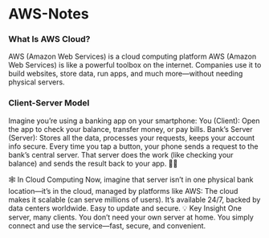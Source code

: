 # AWS-Notes
### What Is AWS Cloud?
AWS (Amazon Web Services) is a cloud computing platform
AWS (Amazon Web Services) is like a powerful toolbox on the internet.
Companies use it to build websites, store data, run apps, and much more—without needing physical servers.

### Client-Server Model
Imagine you’re using a banking app on your smartphone:
You (Client): Open the app to check your balance, transfer money, or pay bills.
Bank’s Server (Server): Stores all the data, processes your requests, keeps your account info secure.
Every time you tap a button, your phone sends a request to the bank’s central server. That server does the work (like checking your balance) and sends the result back to your app. 🏦📲

🕸️ In Cloud Computing
Now, imagine that server isn’t in one physical bank location—it’s in the cloud, managed by platforms like AWS:
The cloud makes it scalable (can serve millions of users).
It’s available 24/7, backed by data centers worldwide.
Easy to update and secure.
💡 Key Insight
One server, many clients. You don’t need your own server at home. You simply connect and use the service—fast, secure, and convenient.
